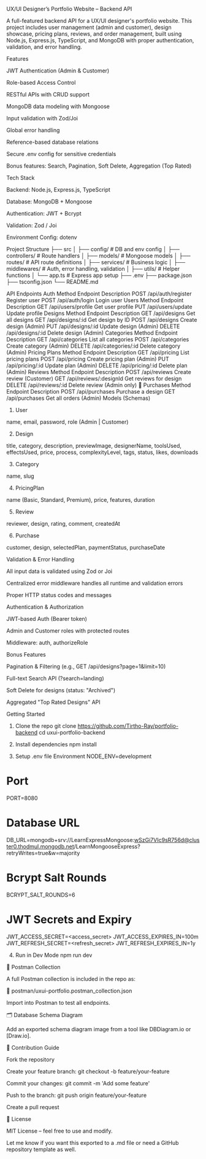  UX/UI Designer’s Portfolio Website – Backend API

A full-featured backend API for a UX/UI designer's portfolio website. This project includes user management (admin and customer), design showcase, pricing plans, reviews, and order management, built using Node.js, Express.js, TypeScript, and MongoDB with proper authentication, validation, and error handling.

 Features

JWT Authentication (Admin & Customer)

Role-based Access Control

RESTful APIs with CRUD support

MongoDB data modeling with Mongoose

Input validation with Zod/Joi

Global error handling

Reference-based database relations

Secure .env config for sensitive credentials

Bonus features: Search, Pagination, Soft Delete, Aggregation (Top Rated)

 Tech Stack

Backend: Node.js, Express.js, TypeScript

Database: MongoDB + Mongoose

Authentication: JWT + Bcrypt

Validation: Zod / Joi

Environment Config: dotenv

 Project Structure
├── src
│   ├── config/            # DB and env config
│   ├── controllers/       # Route handlers
│   ├── models/            # Mongoose models
│   ├── routes/            # API route definitions
│   ├── services/          # Business logic
│   ├── middlewares/       # Auth, error handling, validation
│   ├── utils/             # Helper functions
│   └── app.ts             # Express app setup
├── .env
├── package.json
├── tsconfig.json
└── README.md

 API Endpoints
   Auth
Method	Endpoint	Description
POST	/api/auth/register	Register user
POST	/api/auth/login	Login user
   Users
Method	Endpoint	Description
GET	/api/users/profile	Get user profile
PUT	/api/users/update	Update profile
   Designs
Method	Endpoint	Description
GET	/api/designs	Get all designs
GET	/api/designs/:id	Get design by ID
POST	/api/designs	Create design (Admin)
PUT	/api/designs/:id	Update design (Admin)
DELETE	/api/designs/:id	Delete design (Admin)
   Categories
Method	Endpoint	Description
GET	/api/categories	List all categories
POST	/api/categories	Create category (Admin)
DELETE	/api/categories/:id	Delete category (Admin)
   Pricing Plans
Method	Endpoint	Description
GET	/api/pricing	List pricing plans
POST	/api/pricing	Create pricing plan (Admin)
PUT	/api/pricing/:id	Update plan (Admin)
DELETE	/api/pricing/:id	Delete plan (Admin)
   Reviews
Method	Endpoint	Description
POST	/api/reviews	Create review (Customer)
GET	/api/reviews/:designId	Get reviews for design
DELETE	/api/reviews/:id	Delete review (Admin only)
🛒 Purchases
Method	Endpoint	Description
POST	/api/purchases	Purchase a design
GET	/api/purchases	Get all orders (Admin)
   Models (Schemas)
1. User

name, email, password, role (Admin | Customer)

2. Design

title, category, description, previewImage, designerName, toolsUsed, effectsUsed, price, process, complexityLevel, tags, status, likes, downloads

3. Category

name, slug

4. PricingPlan

name (Basic, Standard, Premium), price, features, duration

5. Review

reviewer, design, rating, comment, createdAt

6. Purchase

customer, design, selectedPlan, paymentStatus, purchaseDate

   Validation & Error Handling

All input data is validated using Zod or Joi

Centralized error middleware handles all runtime and validation errors

Proper HTTP status codes and messages

   Authentication & Authorization

JWT-based Auth (Bearer token)

Admin and Customer roles with protected routes

Middleware: auth, authorizeRole

   Bonus Features

   Pagination & Filtering (e.g., GET /api/designs?page=1&limit=10)

   Full-text Search API (?search=landing)

   Soft Delete for designs (status: "Archived")

   Aggregated "Top Rated Designs" API

   Getting Started
1. Clone the repo
git clone https://github.com/Tirtho-Ray/portfolio-backend
cd uxui-portfolio-backend

2. Install dependencies
npm install

3. Setup .env file
 Environment
NODE_ENV=development

# Port
PORT=8080
# Database URL
DB_URL=mongodb+srv://LearnExpressMongoose:wSzGi7VIc9sR756d@cluster0.thodmul.mongodb.net/LearnMongooseExpress?retryWrites=true&w=majority
# Bcrypt Salt Rounds
BCRYPT_SALT_ROUNDS=6
# JWT Secrets and Expiry
JWT_ACCESS_SECRET=<access_secret>
JWT_ACCESS_EXPIRES_IN=100m
JWT_REFRESH_SECRET=<refresh_secret>
JWT_REFRESH_EXPIRES_IN=1y

4. Run in Dev Mode
npm run dev

🧪 Postman Collection

A full Postman collection is included in the repo as:

📁 postman/uxui-portfolio.postman_collection.json


Import into Postman to test all endpoints.

🗂 Database Schema Diagram

Add an exported schema diagram image from a tool like DBDiagram.io
 or [Draw.io].

📝 Contribution Guide

Fork the repository

Create your feature branch: git checkout -b feature/your-feature

Commit your changes: git commit -m 'Add some feature'

Push to the branch: git push origin feature/your-feature

Create a pull request

📄 License

MIT License – feel free to use and modify.

Let me know if you want this exported to a .md file or need a GitHub repository template as well.
